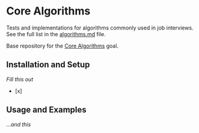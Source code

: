 # Core Algorithms

Tests and implementations for algorithms commonly used in job interviews. See the full list in the [algorithms.md](algorithms.md) file.

Base repository for the [Core Algorithms](http://jsdev.learnersguild.org/goals/123) goal.

## Installation and Setup

_Fill this out_<br>
- [x]

## Usage and Examples

_...and this_
